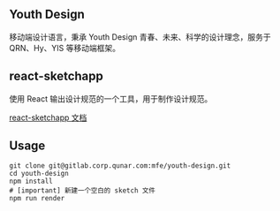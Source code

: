 ## Youth Design

移动端设计语言，秉承 Youth Design 青春、未来、科学的设计理念，服务于 QRN、Hy、YIS 等移动端框架。

## react-sketchapp

使用 React 输出设计规范的一个工具，用于制作设计规范。

[react-sketchapp 文档](http://airbnb.io/react-sketchapp/)


## Usage

```
git clone git@gitlab.corp.qunar.com:mfe/youth-design.git
cd youth-design
npm install
# [important] 新建一个空白的 sketch 文件
npm run render
```